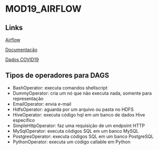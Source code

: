 # MOD19_AIRFLOW

## Links

[Airflow](https://airflow.apache.org/)

[Documentação](https://airflow.apache.org/docs/apache-airflow/stable/start/docker.html)

[Dados COVID19](https://dados.gov.br/dataset/registro-de-ocupacao-hospitalar)

## Tipos de operadores para DAGS

- BashOperator: executa comandos shellscript
- DummyOperator: cria um nó que não executa nada, somente para representação
- EmailOperator: envia e-mail
- HdfsOperator: aguarda por um arquivo ou pasta no HDFS
- HiveOperator: executa código hql em um banco de dados Hive específico
- SimpleHttpOperator: faz uma requisição de um endpoint HTTP
- MySqlOperator: executa códigos SQL em um banco MySQL
- PostgresOperator: executa códigos SQL em um banco PostgreSQL
- PythonOperator: executa um código callable em Python
